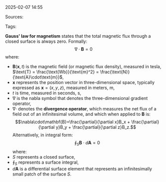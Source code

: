 2025-02-07 14:55

Sources: 

Tags:

**Gauss' law for magnetism** states that the total magnetic flux through a closed surface is always zero. Formally: 
$$\nabla \cdot \mathbf{B} = 0$$
where:
- $\mathbf{B}(\mathbf{x},t)$ is the magnetic field (or magnetic flux density), measured in tesla, $\text{T} = \frac{\text{Wb}}{\text{m}^2} = \frac{\text{N}}{\text{A}\cdot\text{m}}$,
- $\mathbf{x}$ represents the position vector in three-dimensional space, typically expressed as $\mathbf{x}=(x,y,z)$, measured in meters, $\text{m}$,
- $t$ is time, measured in seconds, $\text{s}$,
- $\nabla$ is the nabla symbol that denotes the three-dimensional gradient operator,
- $\nabla \cdot$ denotes the **divergence operator**, which measures the net flux of a field out of an infinitesimal volume, and which when applied to $\mathbf{B}$ is:$$\nabla\cdot\mathbf{B}=\frac{\partial}{\partial x}B_x + \frac{\partial}{\partial y}B_y + \frac{\partial}{\partial z}B_z.$$
Alternatively, in integral form: $$\oint_S \mathbf{B} \cdot d\mathbf{A} = 0$$ where:
- $S$ represents a closed surface,
- $\oint_S$ represents a surface integral, 
- $d\mathbf{A}$ is a differential surface element that represents an infinitesimally small patch of the surface $S$.
